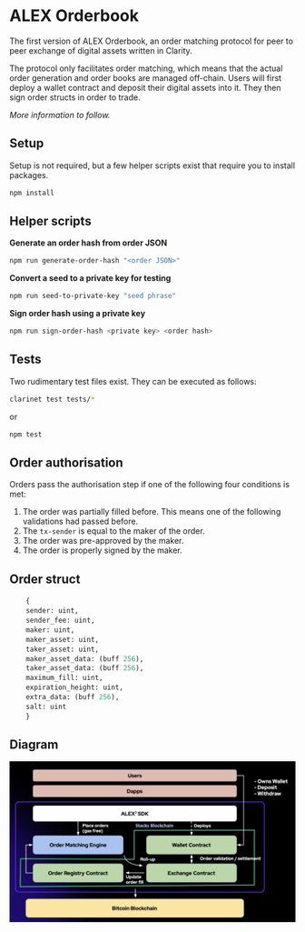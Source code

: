 # ALEX Orderbook

The first version of ALEX Orderbook, an order matching protocol for peer to peer exchange of digital assets written in Clarity.

The protocol only facilitates order matching, which means that the actual order generation and order books are managed off-chain. Users will first deploy a wallet contract and deposit their digital assets into it. They then sign order structs in order to trade.

*More information to follow.*

## Setup

Setup is not required, but a few helper scripts exist that require you to install packages.

```bash
npm install
```

## Helper scripts

**Generate an order hash from order JSON**
```bash
npm run generate-order-hash "<order JSON>"
```

**Convert a seed to a private key for testing**
```bash
npm run seed-to-private-key "seed phrase"
```

**Sign order hash using a private key**
```bash
npm run sign-order-hash <private key> <order hash>
```

## Tests

Two rudimentary test files exist. They can be executed as follows:

```bash
clarinet test tests/*
```

or

```bash
npm test
```

## Order authorisation

Orders pass the authorisation step if one of the following four conditions is met:

1. The order was partially filled before. This means one of the following validations had passed before.
2. The `tx-sender` is equal to the maker of the order.
3. The order was pre-approved by the maker.
4. The order is properly signed by the maker.

## Order struct

```lisp
	{
	sender: uint,
	sender_fee: uint,
	maker: uint,
	maker_asset: uint,
	taker_asset: uint,
	maker_asset_data: (buff 256),
	taker_asset_data: (buff 256),
	maximum_fill: uint,
	expiration_height: uint,
	extra_data: (buff 256),
	salt: uint
	}
```

## Diagram

![stxdx v1 diagram](assets/alex-v2-orderbook.png)
